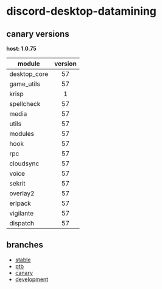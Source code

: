 # discord-desktop-datamining

## canary versions

**host: 1.0.75**

| module | version |
| ------ | :-----: |
| desktop_core | 57 |
| game_utils | 57 |
| krisp | 1 |
| spellcheck | 57 |
| media | 57 |
| utils | 57 |
| modules | 57 |
| hook | 57 |
| rpc | 57 |
| cloudsync | 57 |
| voice | 57 |
| sekrit | 57 |
| overlay2 | 57 |
| erlpack | 57 |
| vigilante | 57 |
| dispatch | 57 |

## branches

- [stable](https://github.com/OpenAsar/discord-desktop-datamining/tree/stable)
- [ptb](https://github.com/OpenAsar/discord-desktop-datamining/tree/ptb)
- [canary](https://github.com/OpenAsar/discord-desktop-datamining/tree/canary)
- [development](https://github.com/OpenAsar/discord-desktop-datamining/tree/development)